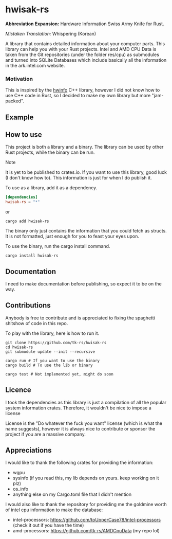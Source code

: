 # hwisak-rs

**Abbreviation Expansion:** Hardware Information Swiss Army Knife for Rust. 

_Mistaken Translation:_ Whispering (Korean)

A library that contains detailed information about your computer parts. 
This library can help you with your Rust projects. Intel and AMD CPU Data is 
taken from the Git repositories (under the folder res/cpu) as submodules and turned into SQLite Databases which include 
basically all the information in the ark.intel.com website. 

### Motivation
This is inspired by the [hwinfo](https://github.com/lfreist/hwinfo) C++ library, however I did not know how to use C++ 
code in Rust, so I decided to make my own library but more "jam-packed".

## Example

## How to use
This project is both a library and a binary. The library can be used by other Rust projects, while the binary can be 
run. 

> [!NOTE]
> It is yet to be published to crates.io. If you want to use this library, good luck (I don't know how to). 
> This information is just for when I do publish it. 

To use as a library, add it as a dependency. 

```toml
[dependencies]
hwisak-rs = "*"
```
or
```shell
cargo add hwisak-rs
```
[//]: # (I could not be fucked to update the snippet lol. also hi if you see this!)

The binary only just contains the information that you could fetch as structs. It is not formatted, just enough 
for you to feast your eyes upon. 

To use the binary, run the cargo install command. 
```shell
cargo install hwisak-rs
```

## Documentation
I need to make documentation before publishing, so expect it to be on the way. 

## Contributions
Anybody is free to contribute and is appreciated to fixing the spaghetti shitshow of code in this repo. 

To play with the library, here is how to run it. 
```shell
git clone https://github.com/tk-rs/hwisak-rs
cd hwisak-rs
git submodule update --init --recursive

cargo run # If you want to use the binary
cargo build # To use the lib or binary

cargo test # Not implemented yet, might do soon
```

## Licence
I took the dependencies as this library is just a compilation of all the popular system information crates. Therefore, 
it wouldn't be nice to impose a license

License is the "Do whatever the fuck you want" license (which is what the name suggests), however it is always nice
to contribute or sponsor the project if you are a massive company.

## Appreciations

I would like to thank the following crates for providing the information: 

- wgpu
- sysinfo (if you read this, my lib depends on yours. keep working on it plz)
- os_info
- anything else on my Cargo.toml file that I didn't mention

I would also like to thank the repository for providing me the goldmine worth of intel cpu information to 
make the database: 

- intel-processors: https://github.com/toUpperCase78/intel-processors (check it out if you have the time)
- amd-processors: https://github.com/tk-rs/AMDCpuData (my repo lol)

